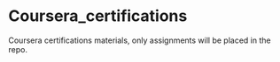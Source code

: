 # Coursera_certifications
Coursera certifications materials, only assignments will be placed in the repo.
